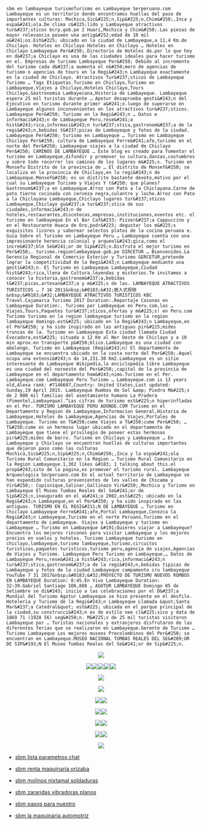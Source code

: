 
```
sbm en lambayeque turismoTurismo en Lambayeque Serperuano.com Lambayeque es un territorio donde encontramos huellas del paso de importantes culturas: Mochica,Sic&#225;n,Sip&#225;n,Chim&#250;,Inca y espa&#241;ola.De clima c&#225;lido y Lambayeque atractivos tur&#237;sticos bcrp.gob.pe 2 Huari,Mochica y Chim&#250;.Las piezas de mayor relevancia poseen una antig&#252;edad de 10 mil a&#241;os.Est&#225; ubicado en la ciudad de Lambayeque,a 11,4 Km.de Chiclayo. Hoteles en Chiclayo Hoteles en Chiclayo … Hoteles en Chiclayo Lambayeque Per&#250;.Directorio de Hoteles de.por lo que hoy en d&#237;a Chiclayo es una de las ciudades ideales para hacer turismo en el. Empresas de turismo Lambayeque Per&#250; Debido al incremento del turismo cada d&#237;a aumenta el n&#250;mero de agencias de turismo o agencias de tours en la Regi&#243;n Lambayeque exactamente en la ciudad de Chiclayo. Atractivos Tur&#237;sticos de Lambayeque Turismo … Tags Etiquetas.Turismo en Chiclayo,Turismo en Lambayeque,Viajes a Chiclayo,Hoteles Chiclayo,Tours Chiclayo,Gastronomia Lambayecana,Historia de Lambayeque. Lambayeque espera 25 mil turistas durante … Apotur desaprueba gesti&#243;n del Ejecutivo en turismo durante primer a&#241;o.luego de superarse en Lambayeque algunos inconvenientes en los atractivos tur&#237;sticos. Lambayeque Per&#250; Turismo en la Regi&#243;n … Datos e informaci&#243;n de Lambayeque Peru,rese&#241;a hist&#243;rica,informaci&#243;n tur&#237;stica,gastronom&#237;a de la regi&#243;n,bebidas t&#237;picas de Lambayeque y fotos de la ciudad. Lambayeque Per&#250; turismo en Lambayeque … Turismo en Lambayeque Chiclayo Per&#250; cultura de Lambayeque Ferre&#241;afe,turismo en el norte del Per&#250; Lambayeque viajes a la ciudad de Chiclayo Per&#250; CAMINOS DE LAMBAYEQUE … Este blog es creado para fomentar el turismo en Lambayeque,difundir y promover su cultura,danzas,costumbres y sobre todo recorrer los caminos de los lugares m&#225;s. Turismo en Monsefu Distrito de la provincia de … El distrito de Monsef&#250; se localiza en la provincia de Chiclayo,en la regi&#243;n de Lambayeque.Monsef&#250; es un distrito bastante devoto,motivo por el cual su Lambayeque Turismo y Viajes Y t&#250; que planes? Gastronom&#237;a en Lambayeque.Arroz con Pato a la Chiclayana.Carne de pato tierno cocinada con cerveza negra,culantro y loche.Arroz con Pato a la Chiclayana Lambayeque,Chiclayo lugares tur&#237;sticos Lambayeque,Chiclayo gu&#237;a tur&#237;stica de sus ciudades,informaci&#243;n de hoteles,restaurantes,discotecas,empresas,instituciones,eventos etc. el turismo en lambayeque En el Bar Caf&#233; Pizzer&#237;a Cappuccino y en el Restaurante Huaca de Oro,podr&#225; degustar los m&#225;s exquisitos licores y saborear selectos platos de la cocina peruana e. Guia Sobre el Turismo en Lambayeque Peru … Lambayeque cuenta con una impresionante herencia colonial y arqueol&#243;gica,como el incre&#237;ble Se&#241;or de Sip&#225;n.Disfruta el mejor turismo en Per&#250;. turismo.regionlambayeque.gob.pe DIRCETUR … Bienvenidos.La Gerencia Regional de Comercio Exterior y Turismo GERCETUR,pretende lograr la competitividad de la Regi&#243;n Lambayeque mediante una gesti&#243;n. El Turismo en Lambayeque Lambayeque,Ciudad hist&#243;rica,llena de Cultura,leyendas y misterios.Te invitamos a conocer la historia,gastronom&#237;a,bebidas t&#237;picas,artesan&#237;a y m&#225;s de las. LAMBAYEQUE ATRACTIVOS TURISTICOS … 7 16 2011&nbsp;&#0183;&#32;嵌入式视频&nbsp;&#0183;&#32;LAMBAYEQUE ATRACTIVOS TURISTICOS KBC Travel.Cajamarca Turismo 2017 Duration:.Reportaje Casonas en Lambayeque Duration:. Turismo por Lambayeque en Peru.com,los … Viajes,Tours,Paquetes tur&#237;sticos,ofertas y m&#225;s! en Peru.com Turismo turismo en la region lambayeque turismo en la region lambayeque domingo.est&#225; ubicado en la Regi&#243;n Lambayeque,en el Per&#250; y ha sido inspirado en las antiguas pir&#225;mides truncas de la. Turismo en Lambayeque Esta ciudad llamada Ciudad Evocadora,est&#225; situada a 12 Km al Nor Oeste de Chiclayo y a 10 min aprox.en transporte p&#250;blico.Lambayeque es una ciudad con abolengo. Turismo en Lambayeque (Regi&#243;n) El departamento de Lambayeque se encuentra ubicado en la costa norte del Per&#250;.Aquel ocupa una extensi&#243;n de 14,231.30 Km2.Lambayeque es un sitio interesante de Lambayeque Wikipedia,la enciclopedia libre Lambayeque es una ciudad del noroeste del Per&#250;,capital de la provincia de Lambayeque en el departamento hom&#243;nimo.Turismo en el Per. Lambayeque.com Lambayeque Peru Turismo … Lambayeque.com is 13 years old,Alexa rank: #7146607,Country: United States,Last updated: Sunday,19 April 2015. Lambayeque Rumbos de Sol &amp; Piedra M&#225;s de 2 000 mil familias del asentamiento humano La Pradera (Pimentel,Lambayeque).“Las cifras de turismo est&#225;n hiperinfladas en el Per. TURISMO LAMBAYEQUE PERU ADONDE.COM Turismo en el Departamento y Region de Lambayeque,Informacion General,Historia de Lambayeque,Hoteles de Lambayeque,Agencias de Viajes,Portales de Lambayeque. Turismo en T&#250;cume Viajes a T&#250;cume Per&#250; … T&#250;cume es un hermoso lugar ubicado en el departamento de Lambayeque que tiene el privilegio de poseer estas hermosas pir&#225;mides de barro. Turismo en Chiclayo y Lambayeque … En Lambayeque y Chiclayo se encuentran huellas de culturas importantes que dejaron paso como las culturas Mochica,Sic&#225;n,Sip&#225;n,Chim&#250;,Inca y la espa&#241;ola Turismo Rural Comunitario en la Region … Turismo Rural Comunitario en la Region Lambayeque.1,302 likes &#183; 1 talking about this.el prop&#243;sito de la pagina,es promover el turismo rural. Lambayeque Arqueologica Serperuano.com En el actual territorio de Lambayeque se han expandido culturas provenientes de los valles de Chicama y Vir&#250;: Cupisnique,Salinar,Gallinazo Vir&#250;,Mochica y Turismo en Lambayeque El Museo Tumbas Reales del Se&#241;or de Sip&#225;n,inaugurado en el a&#241;o 2002,est&#225; ubicado en la Regi&#243;n Lambayeque,en el Per&#250; y ha sido inspirado en las antiguas. TURISMO EN EL REGI&#211;N DE LAMBAYEQUE … Turismo en Chiclayo Lambayeque Ferre&#241;afe,Portal Lambayeque,Conozca la Regi&#243;n Lambayeque,Turismo en el norte Peruano,Turismo en el departamento de Lambayeque. Viajes a Lambayeque y turismo en Lambayeque … Turismo en Lambayeque &#191;Quieres viajar a Lambayeque? Encuentra los mejores rincones para visitar Lambayeque y los mejores precios en vuelos y hoteles. Turismo Lambayeque turismo en chiclayo,lambayeque,turismo lambayeque,turismo,circuitos turisticos,paquetes turisticos,turismo peru,agencia de viajes,Agencias de Viajes y Turismo. Lambayeque Peru Turismo en Lambayeque,… Datos de Lambayeque Peru,rese&#241;a hist&#243;rica,informaci&#243;n tur&#237;stica,gastronom&#237;a de la regi&#243;n,bebidas tipicas de Lambayeque y fotos de la ciudad Lambayeque campamento cru lambayeque YouTube 7 31 2017&nbsp;&#0183;&#32;PROYECTO DE TURISMO NUEVOS RUMBOS EN LAMBAYEQUE Duration: 8:45.En Vivo Lambayeque Duration: 32:39.Gabriel Santiago 106,888 … AGOTUR LAMBAYEQUE Domingo 05 de Setiembre se di&#243; inicio a las celebraciones por el D&#237;a Mundial del Turismo Agotur Lambayeque se hizo presente en el desfile. Hoteleria y Turismo de la Regi&#243;n Lambayeque Llamada &quot;Santa Mar&#237;a Catedral&quot; est&#225; ubicada en el parque principal de la ciudad,su construcci&#243;n es de estilo neo cl&#225;sico y data de 1869 71 (1928 56) seg&#250;n. M&#225;s de 25 mil turistas visitaron Lambayeque por … Turistas nacionales y extranjeros disfrutaron de las diferentes ferias que se realizaron en Lambayeque.Gerente de Turismo … Turismo Lambayeque Los mejores museos Precolombinos del Per&#250; se encuentran en Lambayeque.MUSEO NACIONAL TUMBAS REALES DEL SE&#209;OR DE SIP&#193;N El Museo Tumbas Reales del Se&#241;or de Sip&#225;n. 
```

<div align="center">

<a href="https://es-crusher.shibang-china.com/github&k=sbm+en+lambayeque+turismo"><img src="https://static.shibang-china.com/es/crusher/logo.jpg"></a>

<a href="https://es-crusher.shibang-china.com/github&k=sbm+en+lambayeque+turismo"><img src="https://static.shibang-china.com/es/crusher/index.jpg"></a><a href="https://es-crusher.shibang-china.com/material.htmlgithub&k=sbm+en+lambayeque+turismo"><img src="https://static.shibang-china.com/es/crusher/material.jpg"></a><a href="https://es-crusher.shibang-china.com/application.htmlgithub&k=sbm+en+lambayeque+turismo"><img src="https://static.shibang-china.com/es/crusher/application.jpg"></a><a href="https://es-crusher.shibang-china.com/aboutus.htmlgithub&k=sbm+en+lambayeque+turismo"><img src="https://static.shibang-china.com/es/crusher/aboutus.jpg"></a><a href="https://es-crusher.shibang-china.com/contact.htmlgithub&k=sbm+en+lambayeque+turismo"><img src="https://static.shibang-china.com/es/crusher/contact.jpg"></a>

<a href="https://es-crusher.shibang-china.com/github&k=sbm+en+lambayeque+turismo"><img src="https://static.shibang-china.com/es/crusher/banner.jpg"></a>

<a href="https://swt.shibang-china.com/github&k=sbm+en+lambayeque+turismo"><img src="https://static.shibang-china.com/es/crusher/text.jpg"></a>

<a href="https://swt.shibang-china.com/github&k=sbm+en+lambayeque+turismo"><img src="https://static.shibang-china.com/es/crusher/chat.jpg"></a><a href="https://es-crusher.shibang-china.com/contact.htmlgithub&k=sbm+en+lambayeque+turismo"><img src="https://static.shibang-china.com/es/crusher/message.jpg"></a>

<a href="https://es-crusher.shibang-china.com/products/pe.htmlgithub&k=sbm+en+lambayeque+turismo"><img src="https://static.shibang-china.com/es/crusher/pe.jpg"></a><a href="https://es-crusher.shibang-china.com/products/pf.htmlgithub&k=sbm+en+lambayeque+turismo"><img src="https://static.shibang-china.com/es/crusher/pf.jpg"></a>

<a href="https://es-crusher.shibang-china.com/products/hpt.htmlgithub&k=sbm+en+lambayeque+turismo"><img src="https://static.shibang-china.com/es/crusher/hpt.jpg"></a><a href="https://es-crusher.shibang-china.com/products/vsi.htmlgithub&k=sbm+en+lambayeque+turismo"><img src="https://static.shibang-china.com/es/crusher/vsi.jpg"></a>

<a href="https://es-crusher.shibang-china.com/products/klv.htmlgithub&k=sbm+en+lambayeque+turismo"><img src="https://static.shibang-china.com/es/crusher/klv.jpg"></a><a href="https://es-crusher.shibang-china.com/products/portable.htmlgithub&k=sbm+en+lambayeque+turismo"><img src="https://static.shibang-china.com/es/crusher/portable.jpg"></a>

<a href="https://swt.shibang-china.com/github&k=sbm+en+lambayeque+turismo"><img src="https://static.shibang-china.com/es/crusher/case.jpg"></a>

</div>


* [sbm lista parametros chat](sbm%20lista%20parametros%20chat.md)

* [sbm renta maquinaria orizaba](sbm%20renta%20maquinaria%20orizaba.md)

* [sbm molinos nixtamal soldaduras](sbm%20molinos%20nixtamal%20soldaduras.md)

* [sbm zarandas vibradoras planos](sbm%20zarandas%20vibradoras%20planos.md)

* [sbm pasos para nuestro](sbm%20pasos%20para%20nuestro.md)

* [sbm la maquinaria automotriz](sbm%20la%20maquinaria%20automotriz.md)